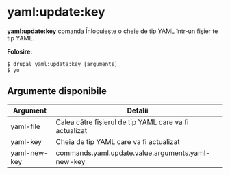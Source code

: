 # yaml:update:key
**yaml:update:key** comanda Înlocuieşte o cheie de tip YAML într-un fişier te tip YAML.

**Folosire:**
```
$ drupal yaml:update:key [arguments] 
$ yu  
```

## Argumente disponibile
Argument | Detalii
---------|-------------
yaml-file | Calea către fişierul de tip YAML care va fi actualizat
yaml-key | Cheia de tip YAML care va fi actualizat
yaml-new-key | commands.yaml.update.value.arguments.yaml-new-key
